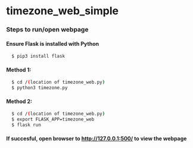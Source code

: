 # timezone_web_simple


### Steps to run/open webpage

#### Ensure Flask is installed with Python
```bash
  $ pip3 install flask
```

#### Method 1:
```bash
  $ cd /(location of timezone_web.py)
  $ python3 timezone.py
```

#### Method 2:
```bash
  $ cd /(location of timezone_web.py)
  $ export FLASK_APP=timezone_web
  $ flask run
```

#### If succesful, open browser to http://127.0.0.1:500/ to view the webpage
